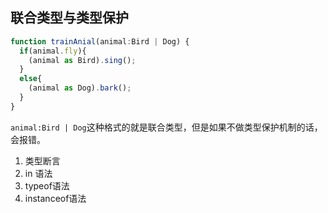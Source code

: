## 联合类型与类型保护

```js
function trainAnial(animal:Bird | Dog) {
  if(animal.fly){
    (animal as Bird).sing();
  }
  else{
    (animal as Dog).bark();
  }
}
```

`animal:Bird | Dog`这种格式的就是联合类型，但是如果不做类型保护机制的话，会报错。

1. 类型断言
2. in 语法
3. typeof语法
4. instanceof语法